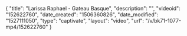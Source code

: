 {
    "title": "Larissa Raphael - Gateau Basque",
    "description": "",
    "videoid": "152622760",
    "date_created": "1506360826",
    "date_modified": "1527111050",
    "type": "captivate",
    "layout": "video",
    "url": "\/v\/bk71-1077-mp4\/152622760"
}
